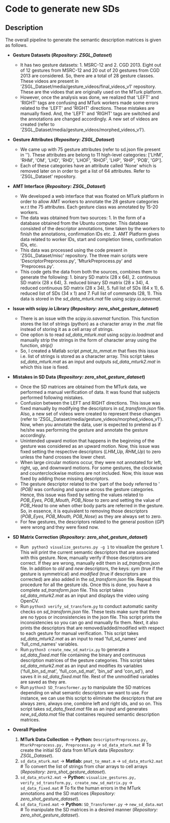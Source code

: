 # Code to generate new SDs

## Description
The overall pipeline to generate the semantic description matrices is given as follows.

* **Gesture Datasets (*Repository: ZSGL_Dataset*)**
	* It has two gesture datasets: 1. MSRC-12 and 2. CGD 2013. Eight out of 12 gestures from MSRC-12 and 20 out of 20 gestures from CGD 2013 are considered. So, there are a total of 28 gesture classes. These videos are present in 'ZSGL_Dataset/media/gesture_videos/final_videos_v1' repository. These are the vidoes that are originally used on the MTurk platform.
	* However, once the analysis was done, we realized that 'LEFT' and 'RIGHT' tags are confusing and MTurk workers made some errors related to the 'LEFT' and 'RIGHT' directions. These mistakes are manually fixed. And, the 'LEFT' and 'RIGHT' tags are switched and the annotations are changed accordingly. A new set of videos are created (refer to 'ZSGL_Dataset/media/gesture_videos/morphed_videos_v1').

* **Gesture Attributes (*Repository: ZSGL_Dataset*)**
	* We came up with 75 gesture attributes (refer to sd.json file present in ''). These attributes are belong to 11 high-level categories: ['LHM', 'RHM', 'OM', 'LHD', 'RHD', 'LHOF', 'RHOF', 'LHP', 'RHP', 'POB', 'GP'].
	* Each of these categories have an attribute called 'None' which is removed later on in order to get a list of 64 attributes. Refer to 'ZSGL_Dataset' repository.

* **AMT Interface (*Repository: ZSGL_Dataset*)**
	* We developed a web interface that was floated on MTurk platform in order to allow AMT workers to annotate the 28 gesture categories w.r.t the 75 attributes. Each gesture class was annotated by 15-20 workers.
	* The data was obtained from two sources: 1. In the form of a database obtained from the Ubuntu computer. This database consisted of the descriptor annotations, time taken by the workers to finish the annotations, confirmation IDs etc. 2. AMT Platform gives data related to worker IDs, start and completion times, confirmation IDs, etc.
	* This data was processed using the code present in 'ZSGL_Dataset/misc' repository. The three main scripts were 'DescriptorPreprocess.py', 'MturkPreprocess.py' and 'Preprocess.py'.
	* This code gets the data from both the sources, combines them to generate the following: 1. binary SD matrix (28 x 64), 2. continuous SD matrix (28 x 64), 3. reduced binary SD matrix (28 x 34), 4. reduced continuous SD matrix (28 x 34), 5. full list of SDs (64 x 1), 6. reduced list of SDs (34 x 1) and 7. Full list of commands (28, 1). This data is stored in the *sd_data_mturk.mat* file using *scipy.io.savemat*.

* **Issue with scipy.io Library (*Repository: zero_shot_gesture_dataset*)**
	* There is an issue with the *scipy.io.savemat* function. This function stores the list of strings (python) as a character array in the .mat file instead of storing it as a cell array of strings.
	* One option is to read *sd_data_mturk.mat* using *scipy.io.loadmat* and manually strip the strings in the form of character array using the function, *strip()*
	* So, I created a Matlab script *pmat_to_mmat.m* that fixes this issue i.e. list of strings is stored as a character array. This script takes *sd_data_mturk.mat* as an input and outputs *sd_data_mturk2.mat* in which this isse is fixed.

* **Mistakes in SD Data (*Repository: zero_shot_gesture_dataset*)**
	* Once the SD matrices are obtained from the MTurk data, we performed a manual verification of data. It was found that subjects performed following mistakes.
	* Confusion between the LEFT and RIGHT directions. This issue was fixed manually by modifying the descriptors in *sd_transform.json* file. Also, a new set of videos were created to represent these changes (refer to 'ZSGL_Dataset/media/gesture_videos/morphed_videos_v1'). Now, when you annotate the data, user is expected to pretend as if he/she was performing the gesture and annotate the gesture accordingly.
	* Unintended upward motion that happens in the beginning of the gesture was considered as an upward motion. Now, this issue was fixed setting the respective descriptors (*LHM_Up, RHM_Up*) to zero unless the hand crosses the lower chest.
	* When large circular motions occur, they were not annotated for left, right, up, and downward motions. For some gestures, the clockwise and counterclockwise motions are not included. Now, this issue was fixed by adding those missing descriptors.
	* The gesture descriptor related to the 'part of the body referred to ' *(POB)* was confusing and sparse across the gesture categories. Hence, this issue was fixed by setting the values related to *POB_Eyes, POB_Mouth, POB_Nose* to zero and setting the value of *POB_Head* to one when other body parts are referred in the gesture. So, in essence, it is equivalent to removing those descriptors (*POB_Eyes, POB_Mouth, POB_Nose*) as they are always set to zero.
	* For few gestures, the descriptors related to the general position (*GP*) were wrong and they were fixed now.

* **SD Matrix Correction (*Repository: zero_shot_gesture_dataset*)**
	* Run ``` python3 visualize_gestures.py -g 1``` to visualize the gesture 1. This will print the current semantic descriptors that are associated with this gesture. Now, manually verify if those descriptors are correct. If they are wrong, manually edit them in *sd_transform.json* file. In addition to *old* and *new* descriptors, the keys: *sym* (true if the gesture is symmetrical) and *modified* (true if descriptors are corrected) are also added in the *sd_transform.json* file. Repeat this procedure for all the gesture ids. Once this is done, you have a complete *sd_transform.json* file. This script takes *sd_data_mturk2.mat* as an input and displays the video using OpenCV.
	* Run ```python3 verify_sd_transform.py``` to conduct automatic sanity checks on *sd_transform.json* file. These tests make sure that there are no typos or inconsistencies in the json file. This script prints the inconsistencies so you can go and manually fix them. Next, it also prints the descriptors that are removed/added/modified with respect to each gesture for manual verification. This script takes *sd_data_mturk2.mat* as an input to read 'full_sd_names' and 'full_cmd_names' variables.
	* Run ```python3 create_new_sd_matrix.py``` to generate a *sd_data_fixed.mat* file containing the binary and continuous description matrices of the gesture categories. This script takes *sd_data_mturk2.mat* as an input and modifies its variables ('full_bin_sd_mat', 'full_con_sd_mat', 'bin_sd' and
	'con_sd'), and saves it in *sd_data_fixed.mat* file. Rest of the unmodified variables are saved as they are.
	* Run ```python3 SD_Transformer.py``` to manipulate the SD matrices depending on what semantic descriptors we want to use. For instance, we can use this script to eliminate the descriptors that are always zero, always one, combine left and right ids, and so on. This script takes *sd_data_fixed.mat* file as an input and generates *new_sd_data.mat* file that containes required semantic description matrices.

* **Overall Pipeline**
	1. **MTurk Data Collection** &rarr; **Python:** `DescriptorPreprocess.py, MturkPreprocess.py, Preprocess.py` &rarr; `sd_data_mturk.mat` # To create the initial SD data from MTurk data (*Repository: ZSGL_Dataset*).
	2. `sd_data_mturk.mat` &rarr; **Matlab:** `pmat_to_mmat.m` &rarr; `sd_data_mturk2.mat` # To convert the list of strings from char arrays to cell arrays (*Repository: zero_shot_gesture_dataset*).
	3. `sd_data_mturk2.mat` &rarr; **Python:** `visualize_gestures.py, verify_sd_transform.py, create_new_sd_matrix.py` &rarr; `sd_data_fixed.mat` # To fix the human errors in the MTurk annotations and the SD matrices (*Repository: zero_shot_gesture_dataset*).
	4. `sd_data_fixed.mat` &rarr; **Python:** `SD_Transformer.py` &rarr; `new_sd_data.mat` # To manipulate the SD matrices in a desired manner (*Repository: zero_shot_gesture_dataset*).
